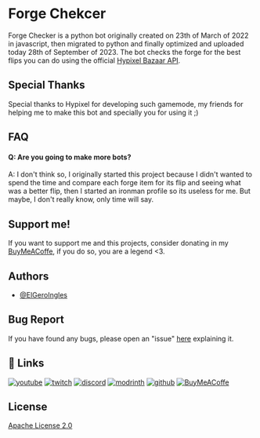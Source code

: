 
# Forge Chekcer

Forge Checker is a python bot originally created on 23th of March of 2022 in javascript, then migrated to python and finally optimized and uploaded today 28th of September of 2023. The bot checks the forge for the best flips you can do using the official [Hypixel Bazaar API](https://api.hypixel.net/#tag/SkyBlock/paths/~1skyblock~1bazaar/get).

## Special Thanks

Special thanks to Hypixel for developing such gamemode, my friends for helping me to make this bot and specially you for using it ;)

## FAQ

#### Q: Are you going to make more bots?

A: I don't think so, I originally started this project because I didn't wanted to spend the time and compare each forge item for its flip and seeing what was a better flip, then I started an ironman profile so its useless for me. But maybe, I don't really know, only time will say.

## Support me!

If you want to support me and this projects, consider donating in my [BuyMeACoffe](https://www.buymeacoffee.com/ElGeroIngles), if you do so, you are a legend <3.

## Authors

- [@ElGeroIngles](https://modrinth.com/user/ElGeroIngles)

## Bug Report

If you have found any bugs, please open an "issue" [here](https://github.com/ElGeroIngles/Forge_checker/issues) explaining it.

## 🔗 Links
[![youtube](https://img.shields.io/badge/youtube-ff0000?style=for-the-badge&logo=youtube&logoColor=white)](https://www.youtube.com/@ElGeroIngles)
[![twitch](https://img.shields.io/badge/twitch-6441a5?style=for-the-badge&logo=twitch&logoColor=white)](https://www.twitch.tv/elgeroingles)
[![discord](https://img.shields.io/badge/discord-7289DA?style=for-the-badge&logo=discord&logoColor=white)](https://discord.gg/4pYjW9btNc)
[![modrinth](https://img.shields.io/badge/modrinth-5AD770?style=for-the-badge&logo=modrinth&logoColor=white)](https://modrinth.com/user/ElGeroIngles)
[![github](https://img.shields.io/badge/github-000000?style=for-the-badge&logo=github&logoColor=white)](https://github.com/ElGeroIngles)
[![BuyMeACoffe](https://img.shields.io/badge/BuyMeACoffe-ffdd02?style=for-the-badge&logo=buymeacoffee&logoColor=white)](https://www.buymeacoffee.com/ElGeroIngles)

## License

[Apache License 2.0](https://choosealicense.com/licenses/mit/)

